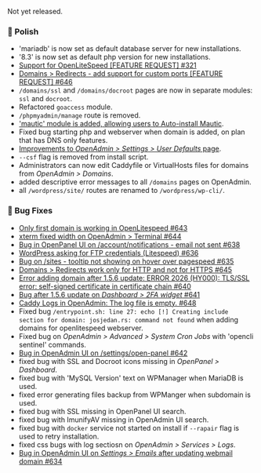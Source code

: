 Not yet released.

### 💅 Polish
- 'mariadb' is now set as default database server for new installations.
- '8.3' is now set as default php version for new installations.
- [Support for OpenLiteSpeed [FEATURE REQUEST] #321](https://github.com/stefanpejcic/OpenPanel/issues/321)
- [Domains > Redirects - add support for custom ports [FEATURE REQUEST] #646](https://github.com/stefanpejcic/OpenPanel/issues/646)
- `/domains/ssl` and `/domains/docroot` pages are now in separate modules: `ssl` and `docroot`.
- Refactored `goaccess` module.
- `/phpmyadmin/manage` route is removed.
- ['mautic' module is added, allowing users to Auto-install Mautic](/docs/articles/websites/how-to-install-mautic-with-openpanel/).
- Fixed bug starting php and webserver when domain is added, on plan that has DNS only features.
- [Improvements to *OpenAdmin > Settings > User Defaults* page](https://i.postimg.cc/LHnv8McC/2025-08-20-16-08.png).
- `--csf` flag is removed from install script.
- Administrators can now edit Caddyfile or VirtualHosts files for domains from *OpenAdmin > Domains*.
- added descriptive error messages to all `/domains` pages on OpenAdmin.
- all `/wordpress/site/` routes are renamed to `/wordpress/wp-cli/`.

### 🐛 Bug Fixes
- [Only first domain is working in OpenLitespeed #643](https://github.com/stefanpejcic/OpenPanel/issues/643)
- [xterm fixed width on OpenAdmin > Terminal #644](https://github.com/stefanpejcic/OpenPanel/issues/644)
- [Bug in OpenPanel UI on /account/notifications - email not sent #638](https://github.com/stefanpejcic/OpenPanel/issues/638)
- [WordPress asking for FTP credentials (Litespeed) #636](https://github.com/stefanpejcic/OpenPanel/issues/636)
- [Bug on /sites - tooltip not showing on hover over pagespeed #635](https://github.com/stefanpejcic/OpenPanel/issues/635)
- [Domains > Redirects work only for HTTP and not for HTTPS #645](https://github.com/stefanpejcic/OpenPanel/issues/645)
- [Error adding domain after 1.5.6 update: ERROR 2026 (HY000): TLS/SSL error: self-signed certificate in certificate chain #640](https://github.com/stefanpejcic/OpenPanel/issues/640)
- [Bug after 1.5.6 update on *Dashboard > 2FA widget* #641](https://github.com/stefanpejcic/OpenPanel/issues/641)
- [Caddy Logs in OpenAdmin: The log file is empty. #648](https://github.com/stefanpejcic/OpenPanel/issues/648)
- Fixed bug `/entrypoint.sh: line 27: echo [!] Creating include section for domain: josjedan.rs: command not found` when adding domains for openlitespeed webserver.
- Fixed bug on *OpenAdmin > Advanced > System Cron Jobs* with 'opencli sentinel' commands.
- [Bug in OpenAdmin UI on /settings/open-panel #642](https://github.com/stefanpejcic/OpenPanel/issues/642)
- fixed bug with SSL and Docroot icons missing in *OpenPanel > Dashboard*.
- fixed bug with 'MySQL Version' text on WPManager when MariaDB is used.
- fixed error generating files backup from WPManger when subdomain is used.
- fixed bug with SSL missing in OpenPanel UI search.
- fixed bug with ImunifyAV missing in OpenAdmin UI search.
- fixed bug with `docker` service not started on install if `--rapair` flag is used to retry installation.
- fixed css bugs with log sectiosn on *OpenAdmin > Services > Logs*.
- [Bug in OpenAdmin UI on *Settings > Emails* after updating webmail domain #634](https://github.com/stefanpejcic/OpenPanel/issues/634)
